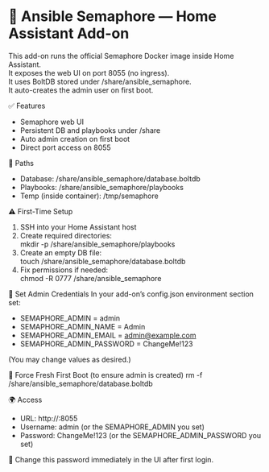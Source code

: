# 🧩 Ansible Semaphore — Home Assistant Add-on

This add-on runs the official Semaphore Docker image inside Home Assistant.  
It exposes the web UI on port 8055 (no ingress).  
It uses BoltDB stored under /share/ansible_semaphore.  
It auto-creates the admin user on first boot.

✅ Features
- Semaphore web UI
- Persistent DB and playbooks under /share
- Auto admin creation on first boot
- Direct port access on 8055

📁 Paths
- Database: /share/ansible_semaphore/database.boltdb
- Playbooks: /share/ansible_semaphore/playbooks
- Temp (inside container): /tmp/semaphore

⚠️ First-Time Setup
1. SSH into your Home Assistant host  
2. Create required directories:  
   mkdir -p /share/ansible_semaphore/playbooks  
3. Create an empty DB file:  
   touch /share/ansible_semaphore/database.boltdb  
4. Fix permissions if needed:  
   chmod -R 0777 /share/ansible_semaphore  

🧪 Set Admin Credentials
In your add-on’s config.json environment section set:  
- SEMAPHORE_ADMIN = admin  
- SEMAPHORE_ADMIN_NAME = Admin  
- SEMAPHORE_ADMIN_EMAIL = admin@example.com  
- SEMAPHORE_ADMIN_PASSWORD = ChangeMe!123  

(You may change values as desired.)

🧹 Force Fresh First Boot (to ensure admin is created)
rm -f /share/ansible_semaphore/database.boltdb

🌍 Access
- URL: http://<homeassistant-ip>:8055  
- Username: admin (or the SEMAPHORE_ADMIN you set)  
- Password: ChangeMe!123 (or the SEMAPHORE_ADMIN_PASSWORD you set)  

🔑 Change this password immediately in the UI after first login.